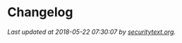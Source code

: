# Changelog

_Last updated at 2018-05-22 07:30:07 by [securitytext.org](https://securitytext.org)._
